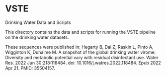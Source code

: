 # VSTE
Drinking Water Data and Scripts

This directory contains the data and scripts for running the VSTE pipeline on the drinking water datasets.

These sequences were published in:
Hegarty B, Dai Z, Raskin L, Pinto A, Wigginton K, Duhaime M. A snapshot of the global drinking water virome: Diversity and metabolic potential vary with residual disinfectant use. Water Res. 2022 Jun 30;218:118484. doi: 10.1016/j.watres.2022.118484. Epub 2022 Apr 21. PMID: 35504157.
